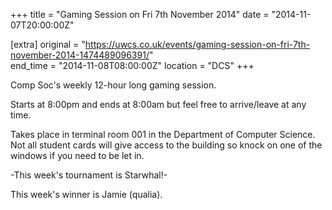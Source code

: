 +++
title = "Gaming Session on Fri 7th November 2014"
date = "2014-11-07T20:00:00Z"

[extra]
original = "https://uwcs.co.uk/events/gaming-session-on-fri-7th-november-2014-1474489096391/"    
end_time = "2014-11-08T08:00:00Z"
location = "DCS"
+++

Comp Soc's weekly 12-hour long gaming session.

Starts at 8:00pm and ends at 8:00am but feel free to arrive/leave at any time.

Takes place in terminal room 001 in the Department of Computer Science. Not all student cards will give access to the building so knock on one of the windows if you need to be let in.

\-This week's tournament is Starwhal\!-

This week's winner is Jamie (qualia).

